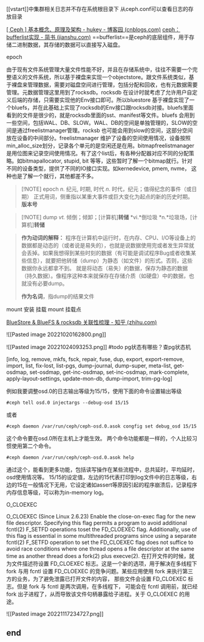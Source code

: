 [[vstart]]中集群相关日志并不存在系统根目录下
从ceph.conf可以查看日志的存放目录

[[ Ceph ] 基本概念、原理及架构 - hukey - 博客园 (cnblogs.com)](https://www.cnblogs.com/hukey/p/12588436.html)
[ceph：bufferlist实现 - 简书 (jianshu.com)](https://www.jianshu.com/p/01e1f4e398df)
==bufferlist==是ceph的底层组件，用于存储二进制数据，其存储的数据可以直接写入磁盘。


epoch

由于现有文件系统管理大量文件性能不好，并且在存储系统中，往往不需要一个完整语义的文件系统，所以基于裸盘来实现一个objectstore。跟文件系统类似，基于裸盘来管理数据，需要对磁盘空间进行管理，包括分配和回收，也有元数据需要管理。元数据管理这里用到了rocksdb。rocksdb 在设计时就考虑了允许用户自定义后端的存储，只需要实现他的Env接口即可。所以bluestore 基于裸盘实现了一个bluefs，并在此基础上实现了rocksdb的Env接口跟rocksdb对接。bluefs里面看到的文件是很少的，就是rocksdb里面的sst、manifest等文件。bluefs 会用到一些空间，包括WAL、DB、SLOW。WAL、DB的空间是单独管理的，SLOW的空间是通过freelistmanager管理。rocksb 也可能会用到slow的空间，这部分空间放在设备的中间部分。freelistmanager 维护了设备的空间使用情况，设备按照min_alloc_size划分，记录各个单元的是空闲还是在用。bitmapfreelistmanager是用位图来记录空间使用情况。有了这个list后，有各种分配器对应不同的分配策略。如bitmapallocator, stupid, bit 等等，这些暂时了解一个bitmap就行。针对不同的设备类型，提供了不同的IO接口实现。如kernedevice, pmem, nvme， 这种也是了解一个就行，其他都差不多。


> [!NOTE] epoch
> _n._ 纪元, 时期, 时代
> _n_. 时代，纪元；值得纪念的事件（或日期）
> 正式用词，侧重指以某重大事件或巨大变化为起点的新的历史时期。
> **版本号**



> [!NOTE] dump
> *vt.* 倾倒；倾卸；\[计算机]**转储** *vi.*倒垃圾 *n.*垃圾场，\[计算机]**转储**

>**作为动词的解释：**
>程序在计算机中运行时，在内存、CPU、I/O等设备上的数据都是动态的（或者说是易失的），也就是说数据使用完或者发生异常就会丢掉。如果我想得到某些时刻的数据（有可能是调试程序Bug或者收集某些信息），就要把他转储（dump）为静态（如文件）的形式。否则，这些数据你永远都拿不到。
>就是将动态（易失）的数据，保存为静态的数据（持久数据）。像程序这种本来就保存在存储介质（如硬盘）中的数据，也就没有必要dump。
>
>**作为名词**，指dump的结果文件

mount 安装 挂载
mount 挂载点

  
[BlueStore & BlueFS & rocksdb 关联性梳理 - 知乎 (zhihu.com)](https://zhuanlan.zhihu.com/p/379275629)

![[Pasted image 20221020162800.png]]


![[Pasted image 20221024093253.png]]
#todo pg状态有哪些？查pg状态机

[info, log, remove, mkfs, fsck, 
                              repair, fuse, dup, export, export-remove, import,
                              list, fix-lost, list-pgs, dump-journal, 
                              dump-super, meta-list, get-osdmap, set-osdmap, 
                              get-inc-osdmap, set-inc-osdmap, mark-complete, 
                              apply-layout-settings, update-mon-db, 
                              dump-import, trim-pg-log]


例如我要调整osd.0的日志输出等级为15/15，使用下面的命令设置输出等级
```
#ceph tell osd.0 injectargs --debug-osd 15/15
```
或者
```
#ceph daemon /var/run/ceph/ceph-osd.0.asok congfig set debug_osd 15/15
```
这个命令要在osd.0所在主机上才能生效。
两个命令功能都是一样的，个人比较习惯使用第二个命令。
```
#ceph daemon /var/run/ceph/ceph-osd.0.asok help
```
通过这个，能看到更多功能，包括读写操作在某些流程中，总共延时，平均延时，osd使用情况等。
15/15的设定值，左边的15代表打印到log文件中的日志等级，右边的15在一般情况下无用，它设定诸如assert等原因引起的程序崩溃后，记录程序内存信息等级，可以称为in-memory log。

O_CLOEXEC

O_CLOEXEC (Since Linux 2.6.23)
Enable the close-on-exec flag for the new file descriptor.  Specifying this flag permits a program to avoid additional fcntl(2)  F_SETFD  operations  toset  the  FD_CLOEXEC flag.  Additionally, use of this flag is essential in some multithreaded programs since using a separate fcntl(2) F_SETFD operation to set the FD_CLOEXEC flag does not suffice to avoid race conditions where one thread opens a file descriptor at the same time as another thread does  a  fork(2) plus execve(2).
在打开文件的时候，就为文件描述符设置 FD_CLOEXEC 标志。这是一个新的选项，用于解决在多线程下 fork 与用 fcntl 设置 FD_CLOEXEC 的竞争问题。某些应用使用 fork 来执行第三方的业务，为了避免泄露已打开文件的内容， 那些文件会设置 FD_CLOEXEC 标志。但是 fork 与 fcntl 是两次调用，在多线程下， 可能会在 fcntl 调用前，就已经 fork 出子进程了，从而导致该文件句柄暴露给子进程。关于 O_CLOEXEC 的用途。


![[Pasted image 20221117234727.png]]
## end
